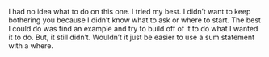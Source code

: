 I had no idea what to do on this one. I tried my best. I didn’t want to keep bothering you because I didn’t know what to ask or where to start. The best I could do was find an example and try to build off of it to do what I wanted it to do. But, it still didn’t. Wouldn’t it just be easier to use a sum statement with a where. 
